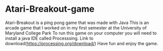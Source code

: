 # Atari-Breakout-game
Atari-Breakout is a ping pong game that was made with Java
This is an arcade game that I worked on in my first semester at the University of Maryland College Park
To run this game on your computer you will need to install a java IDE called Processsing. Link to download(https://processing.org/download/)
Have fun and enjoy the game. 
